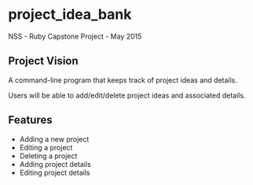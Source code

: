 # project_idea_bank
NSS - Ruby Capstone Project - May 2015

## Project Vision

A command-line program that keeps track of project ideas and details.

Users will be able to add/edit/delete project ideas and associated details.

## Features

* Adding a new project
* Editing a project
* Deleting a project
* Adding project details
* Editing project details
